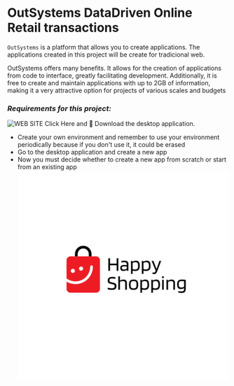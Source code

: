 # OutSystems DataDriven Online Retail transactions

`OutSystems` is a platform that allows you to create applications. 
The applications created in this project will be create for tradicional web.

OutSystems offers many benefits. It allows for the creation of applications from code to interface, greatly facilitating development. Additionally, it is free to create and maintain applications with up to 2GB of information, making it a very attractive option for projects of various scales and budgets

### *Requirements for this project:*
![WEB SITE](https://www.outsystems.com/downloads/)  Click Here 
 and 🔽 Download the desktop application.
 * Create your own environment and remember to use your environment periodically because if you don't use it, it could be erased
 * Go to the desktop application and create a new app
 * Now you must decide whether to create a new app from scratch or start from an existing app
![portada](https://github.com/AleDV89/-OutSystems-DataDriven-/blob/main/imagen/Dise%C3%B1o%20sin%20t%C3%ADtulo%20(4).png)
 
 


